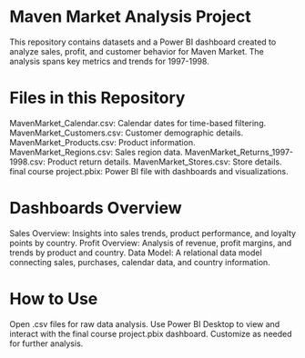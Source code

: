 # Maven Market Analysis Project
This repository contains datasets and a Power BI dashboard created to analyze sales, profit, and customer behavior for Maven Market. The analysis spans key metrics and trends for 1997-1998.

# Files in this Repository
MavenMarket_Calendar.csv: Calendar dates for time-based filtering.
MavenMarket_Customers.csv: Customer demographic details.
MavenMarket_Products.csv: Product information.
MavenMarket_Regions.csv: Sales region data.
MavenMarket_Returns_1997-1998.csv: Product return details.
MavenMarket_Stores.csv: Store details.
final course project.pbix: Power BI file with dashboards and visualizations.

# Dashboards Overview
Sales Overview: Insights into sales trends, product performance, and loyalty points by country.
Profit Overview: Analysis of revenue, profit margins, and trends by product and country.
Data Model: A relational data model connecting sales, purchases, calendar data, and country information.
# How to Use
Open .csv files for raw data analysis.
Use Power BI Desktop to view and interact with the final course project.pbix dashboard.
Customize as needed for further analysis.

